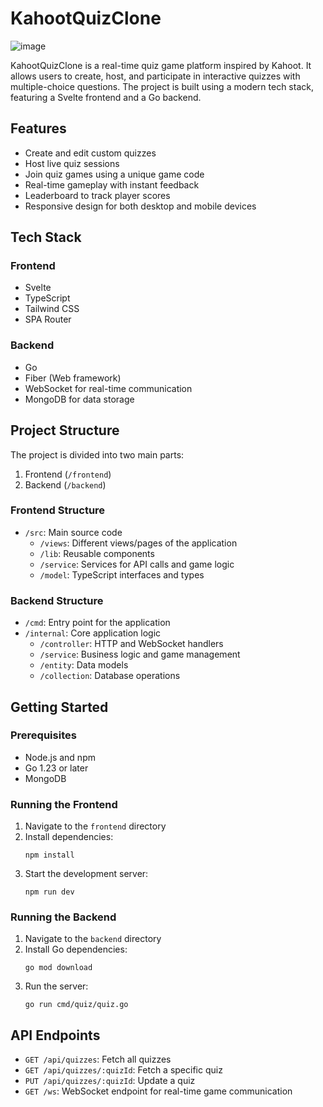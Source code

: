 # KahootQuizClone
![image](https://github.com/user-attachments/assets/943d0af6-0d6d-4ba5-99ff-0f22461cc62b)


KahootQuizClone is a real-time quiz game platform inspired by Kahoot. It allows users to create, host, and participate in interactive quizzes with multiple-choice questions. The project is built using a modern tech stack, featuring a Svelte frontend and a Go backend.

## Features

- Create and edit custom quizzes
- Host live quiz sessions
- Join quiz games using a unique game code
- Real-time gameplay with instant feedback
- Leaderboard to track player scores
- Responsive design for both desktop and mobile devices

## Tech Stack

### Frontend
- Svelte
- TypeScript
- Tailwind CSS
- SPA Router

### Backend
- Go
- Fiber (Web framework)
- WebSocket for real-time communication
- MongoDB for data storage

## Project Structure

The project is divided into two main parts:

1. Frontend (`/frontend`)
2. Backend (`/backend`)

### Frontend Structure

- `/src`: Main source code
  - `/views`: Different views/pages of the application
  - `/lib`: Reusable components
  - `/service`: Services for API calls and game logic
  - `/model`: TypeScript interfaces and types

### Backend Structure

- `/cmd`: Entry point for the application
- `/internal`: Core application logic
  - `/controller`: HTTP and WebSocket handlers
  - `/service`: Business logic and game management
  - `/entity`: Data models
  - `/collection`: Database operations

## Getting Started

### Prerequisites

- Node.js and npm
- Go 1.23 or later
- MongoDB

### Running the Frontend

1. Navigate to the `frontend` directory
2. Install dependencies:
   ```
   npm install
   ```
3. Start the development server:
   ```
   npm run dev
   ```

### Running the Backend

1. Navigate to the `backend` directory
2. Install Go dependencies:
   ```
   go mod download
   ```
3. Run the server:
   ```
   go run cmd/quiz/quiz.go
   ```

## API Endpoints

- `GET /api/quizzes`: Fetch all quizzes
- `GET /api/quizzes/:quizId`: Fetch a specific quiz
- `PUT /api/quizzes/:quizId`: Update a quiz
- `GET /ws`: WebSocket endpoint for real-time game communication
